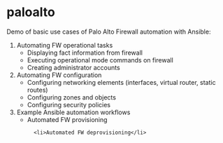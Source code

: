 # paloalto

<p>Demo of basic use cases of Palo Alto Firewall automation with Ansible:</p>

<ol>
  <li>Automating FW operational tasks<ul>
      <li>Displaying fact information from firewall</li>
      <li>Executing operational mode  commands on firewall</li>
      <li>Creating administrator accounts</li>    
  </ul></li>
  <li>Automating FW configuration<ul>
      <li>Configuring networking elements (interfaces, virtual router, static routes)</li>
      <li>Configuring zones and objects</li>
      <li>Configuring security policies</li>
  </ul></li>
  <li>Example Ansible automation workflows<ul>
      <li>Automated FW provisioning</li>


    
      <li>Automated FW deprovisioning</li>
      

  </ul></li>


</ol>
